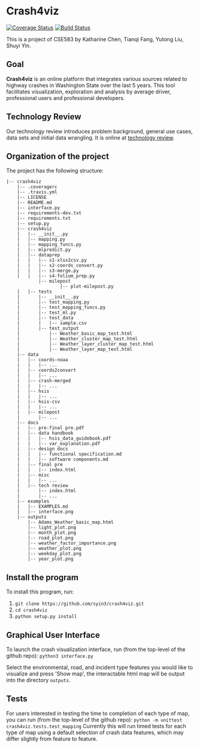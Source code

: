 # Crash4viz
[![Coverage Status](https://coveralls.io/repos/github/syin3/crash4viz/badge.svg?branch=master)](https://coveralls.io/github/syin3/crash4viz?branch=master)
[![Build Status](https://travis-ci.com/syin3/crash4viz.svg?branch=master)](https://travis-ci.com/syin3/crash4viz)

This is a project of CSE583 by Katharine Chen, Tianqi Fang, Yutong Liu, Shuyi Yin.

## Goal
**Crash4viz** is an online platform that integrates various sources related to highway crashes in Washington State over the last 5 years. This tool facilitates visualization, exploration and analysis by average driver, professional users and professional developers.

## Technology Review
Our technology review introduces problem background, general use cases, data sets and initial data wrangling. It is online at [technology review](
https://syin3.github.io/WA-Crash-Viz-and-Analysis/technology%20review/#/).

## Organization of the  project

The project has the following structure:

    |-- crash4viz
        |-- .coveragerc
        |-- .travis.yml
        |-- LICENSE
        |-- README.md
        |-- interface.py
        |-- requirements-dev.txt
        |-- requirements.txt
        |-- setup.py
        |-- crash4viz
        |   |-- __init__.py
        |   |-- mapping.py
        |   |-- mapping_funcs.py
        |   |-- mlpredict.py
        |   |-- dataprep
        |   |   |-- s1-xlsx2csv.py
        |   |   |-- s2-coords_convert.py
        |   |   |-- s3-merge.py
        |   |   |-- s4-folium_prep.py
                |-- milepost
                        |-- plot-milepost.py
        |   |-- tests
        |       |-- __init__.py
        |       |-- test_mapping.py
        |       |-- test_mapping_funcs.py
        |       |-- test_ml.py
        |       |-- test_data
        |       |   |-- sample.csv
        |       |-- test_output
        |           |-- Weather_basic_map_test.html
        |           |-- Weather_cluster_map_test.html
        |           |-- Weather_layer_cluster_map_test.html
        |           |-- Weather_layer_map_test.html
        |-- data
        |   |-- coords-noaa
        |   |   |-- ...
        |   |-- coords2convert
        |   |   |-- ...
        |   |-- crash-merged
        |   |   |-- ...
        |   |-- hsis
        |   |   |-- ...
        |   |-- hsis-csv
        |   |   |-- ...
        |   |-- milepost
        |       |-- ...
        |-- docs
        |   |-- pre-final pre.pdf
        |   |-- data handbook
        |   |   |-- hsis_data_guidebook.pdf
        |   |   |-- var_explanation.pdf
        |   |-- design docs
        |   |   |-- functional specification.md
        |   |   |-- software components.md
        |   |-- final pre
        |   |   |-- index.html
        |   |-- misc
        |   |   |-- ...
        |   |-- tech review
        |       |-- index.html
        |       |-- ...
        |-- examples
        |   |-- EXAMPLES.md
        |   |-- interface.png
        |-- outputs
            |-- Adams_Weather_basic_map.html
            |-- light_plot.png
            |-- month_plot.png
            |-- road_plot.png
            |-- weather_factor_importance.png
            |-- weather_plot.png
            |-- weekday_plot.png
            |-- year_plot.png


## Install the program
To install this program, run:
1. ```git clone https://github.com/syin3/crash4viz.git```
2. ```cd crash4viz```
3. ```python setup.py install ```

## Graphical User Interface
To launch the crash visualization interface, run (from the top-level of the github repo):
```python3 interface.py```

Select the environmental, road, and incident type features you would like to visualize and press 'Show map', the interactable html map will be output into the directory ```outputs```.

## Tests
For users interested in testing the time to completion of each type of map, you can run (from the top-level of the github repo):
```python -m unittest crash4viz.tests.test_mapping```
Currently this will run timed tests for each type of map using a default selection of crash data features, which may differ slightly from feature to feature.
